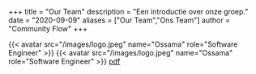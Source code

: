 +++
title = "Our Team"
description = "Een introductie over onze groep."
date = "2020-09-09"
aliases = ["Our Team","Ons Team"]
author = "Community Flow"
+++

{{< avatar src="/images/logo.jpeg" name="Ossama" role="Software Engineer" >}}
{{< avatar src="/images/logo.jpeg" name="Ossama" role="Software Engineer" >}}
[pdf](/documents/scrum_summary.pdf)
